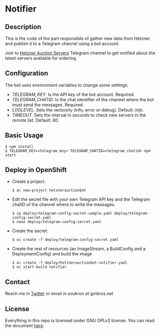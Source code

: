 # Notifier
## Description
This is the code of the part responsible of gather new data from Hetzner and publish it to a Telegram channel using a bot account.

Join to [Hetzner Auction Servers] Telegram channel to get notified about the latest servers available for ordering.


## Configuration
The bot uses environment variables to change some settings:
- *TELEGRAM_KEY*. Is the API key of the bot account. Required.
- *TELEGRAM_CHATID*. Is the chat identifier of the channel where the bot must send the messages. Required.
- *LOGLEVEL*. Sets the verbosity (info, error or debug). Default: _info_.
- *TIMEOUT*. Sets the interval in seconds to check new servers in the remote list. Default: _60_.

## Basic Usage
```
$ npm install
$ TELEGRAM_KEY=<telegram_key> TELEGRAM_CHATID=<telegram_chatid> npm start
```

## Deploy in OpenShift
- Create a project.
  ```
  $ oc new-project hetznerauctionbot
  ```
- Edit the secret file with your own Telegram API key and the Telegram chatID of the channel where to write the messages.
  ```
  $ cp deploy/telegram-config-secret-sample.yaml deploy/telegram-config-secret.yaml 
  $ nano deploy/telegram-config-secret.yaml 
  ```
- Create the secret.
  ```
  $ oc create -f deploy/telegram-config-secret.yaml
  ```
- Create the rest of resources (an ImageStream, a BuildConfig and a DeploymentConfig) and build the image
  ```
  $ oc create -f deploy/hetznerauctionbot-notifier.yaml
  $ oc start-build notifier
  ```

## Contact
Reach me in [Twitter] or email in soukron _at_ gmbros.net

## License
Everything in this repo is licensed under GNU GPLv3 license. You can read the document [here].

[Hetzner Auction Servers]:https://t.me/hetznerauctionservers
[Twitter]:http://twitter.com/soukron
[here]:http://gnu.org/licenses/gpl.html


